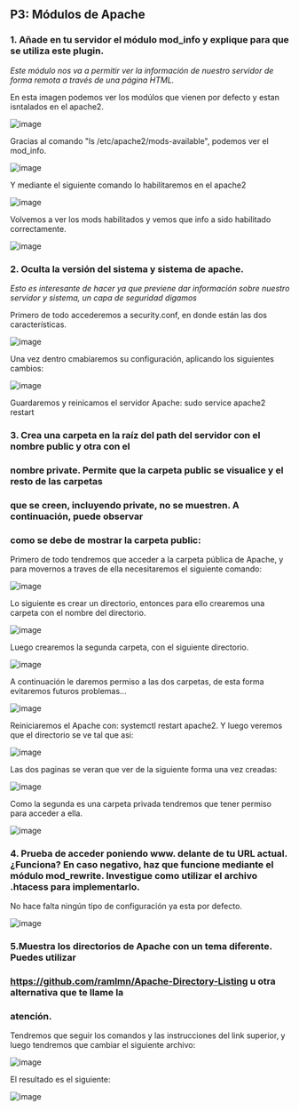 ## P3: Módulos de Apache 

### 1. Añade en tu servidor el módulo mod_info y explique para que se utiliza este plugin.

*Este módulo nos va a permitir ver la información de nuestro servidor de forma remota a través de una página HTML.*

En esta imagen podemos ver los modúlos que vienen por defecto y estan isntalados en el apache2.

![image](https://user-images.githubusercontent.com/113515330/200918175-d0f537af-53fc-4bb1-ab98-7e8b224aec23.png) 

Gracias al comando "ls /etc/apache2/mods-available", podemos ver el mod_info.

![image](https://user-images.githubusercontent.com/113515330/200918645-dc50052d-cab0-4edd-abce-2dd04cb1c073.png)

Y mediante el siguiente comando lo habilitaremos en el apache2

![image](https://user-images.githubusercontent.com/113515330/200919012-b3bd305b-5962-4f62-8e38-ebc097be160a.png)

Volvemos a ver los mods habilitados y vemos que info a sido habilitado correctamente.

![image](https://user-images.githubusercontent.com/113515330/200919316-098ca20d-cc45-44ab-8af2-a13bc97315ab.png)


### 2. Oculta la versión del sistema y sistema de apache.

*Esto es interesante de hacer ya que previene dar información sobre nuestro servidor y sistema, un capa de seguridad digamos*

Primero de todo accederemos a security.conf, en donde están las dos características. 

![image](https://user-images.githubusercontent.com/113515330/200922651-50f3cc16-90ed-47b1-aa9e-974085bbfbce.png)

Una vez dentro cmabiaremos su configuración, aplicando los siguientes cambios: 

![image](https://user-images.githubusercontent.com/113515330/200922967-7bde31f5-0b61-4a27-bbf2-1a47dcc8894e.png)

Guardaremos y reinicamos el servidor Apache: sudo service apache2 restart


### 3. Crea una carpeta en la raíz del path del servidor con el nombre public y otra con el 
### nombre private. Permite que la carpeta public se visualice y el resto de las carpetas 
### que se creen, incluyendo private, no se muestren. A continuación, puede observar 
### como se debe de mostrar la carpeta public:

Primero de todo tendremos que acceder a la carpeta pública de Apache, y para movernos a traves de ella necesitaremos el siguiente comando: 

![image](https://user-images.githubusercontent.com/113515330/201221483-62312a49-11b8-4328-a7b3-f9f952c3db07.png)

Lo siguiente es crear un directorio, entonces para ello crearemos una carpeta con el nombre del directorio.

![image](https://user-images.githubusercontent.com/113515330/201221774-9c643a29-c10d-4fdc-a12d-a25f7cb5d297.png)

Luego crearemos la segunda carpeta, con el siguiente directorio.

![image](https://user-images.githubusercontent.com/113515330/201221884-f0cb3483-af7a-42d2-a90d-456b9ad6dfdd.png)

A continuación le daremos permiso a las dos carpetas, de esta forma evitaremos futuros problemas...

![image](https://user-images.githubusercontent.com/113515330/201222144-fc661460-e43f-4a9a-8404-deb6272ba0e8.png)

Reiniciaremos el Apache con: systemctl restart apache2. Y luego veremos que el directorio se ve tal que asi:

![image](https://user-images.githubusercontent.com/113515330/201305960-1603135c-7286-4537-a786-a9e4a5f9ce1a.png)


Las dos paginas se veran que ver de la siguiente forma una vez creadas:

![image](https://user-images.githubusercontent.com/113515330/201226816-a6f73f67-c868-4d65-8a8a-ccf4e5018c0f.png)

Como la segunda es una carpeta privada tendremos que tener permiso para acceder a ella.

![image](https://user-images.githubusercontent.com/113515330/201226847-cfd741f7-3741-4936-a917-4a87867a941d.png)



### 4. Prueba de acceder poniendo www. delante de tu URL actual. ¿Funciona? En caso  negativo, haz que funcione mediante el módulo mod_rewrite. Investigue como utilizar el archivo .htacess para implementarlo.


No hace falta ningún tipo de configuración ya esta por defecto.

![image](https://user-images.githubusercontent.com/113515330/201292018-d9983dad-9082-4ec5-af22-8a67783404ec.png)


### 5.Muestra los directorios de Apache con un tema diferente. Puedes utilizar 
###  https://github.com/ramlmn/Apache-Directory-Listing u otra alternativa que te llame la 
###    atención.

Tendremos que seguir los comandos y las instrucciones del link superior, y luego tendremos que cambiar el siguiente archivo:

![image](https://user-images.githubusercontent.com/113515330/201307977-46f41854-1f8f-4be5-a44a-2809291d9d25.png)

El resultado es el siguiente:

![image](https://user-images.githubusercontent.com/113515330/201308090-b1bb5a84-bbd0-42ea-b1b4-ae63bc0d2581.png)
